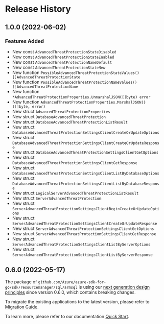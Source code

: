 # Release History

## 1.0.0 (2022-06-02)
### Features Added

- New const `AdvancedThreatProtectionStateDisabled`
- New const `AdvancedThreatProtectionStateEnabled`
- New const `AdvancedThreatProtectionNameDefault`
- New const `AdvancedThreatProtectionStateNew`
- New function `PossibleAdvancedThreatProtectionStateValues() []AdvancedThreatProtectionState`
- New function `PossibleAdvancedThreatProtectionNameValues() []AdvancedThreatProtectionName`
- New function `*AdvancedThreatProtectionProperties.UnmarshalJSON([]byte) error`
- New function `AdvancedThreatProtectionProperties.MarshalJSON() ([]byte, error)`
- New struct `AdvancedThreatProtectionProperties`
- New struct `DatabaseAdvancedThreatProtection`
- New struct `DatabaseAdvancedThreatProtectionListResult`
- New struct `DatabaseAdvancedThreatProtectionSettingsClientCreateOrUpdateOptions`
- New struct `DatabaseAdvancedThreatProtectionSettingsClientCreateOrUpdateResponse`
- New struct `DatabaseAdvancedThreatProtectionSettingsClientGetOptions`
- New struct `DatabaseAdvancedThreatProtectionSettingsClientGetResponse`
- New struct `DatabaseAdvancedThreatProtectionSettingsClientListByDatabaseOptions`
- New struct `DatabaseAdvancedThreatProtectionSettingsClientListByDatabaseResponse`
- New struct `LogicalServerAdvancedThreatProtectionListResult`
- New struct `ServerAdvancedThreatProtection`
- New struct `ServerAdvancedThreatProtectionSettingsClientBeginCreateOrUpdateOptions`
- New struct `ServerAdvancedThreatProtectionSettingsClientCreateOrUpdateResponse`
- New struct `ServerAdvancedThreatProtectionSettingsClientGetOptions`
- New struct `ServerAdvancedThreatProtectionSettingsClientGetResponse`
- New struct `ServerAdvancedThreatProtectionSettingsClientListByServerOptions`
- New struct `ServerAdvancedThreatProtectionSettingsClientListByServerResponse`


## 0.6.0 (2022-05-17)

The package of `github.com/Azure/azure-sdk-for-go/sdk/resourcemanager/sql/armsql` is using our [next generation design principles](https://azure.github.io/azure-sdk/general_introduction.html) since version 0.6.0, which contains breaking changes.

To migrate the existing applications to the latest version, please refer to [Migration Guide](https://aka.ms/azsdk/go/mgmt/migration).

To learn more, please refer to our documentation [Quick Start](https://aka.ms/azsdk/go/mgmt).